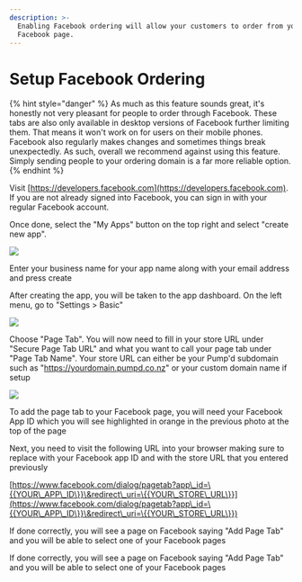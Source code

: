 ```yaml
---
description: >-
  Enabling Facebook ordering will allow your customers to order from your
  Facebook page.
---
```


# Setup Facebook Ordering

{% hint style="danger" %}
As much as this feature sounds great, it's honestly not very pleasant for people to order through Facebook. These tabs are also only available in desktop versions of Facebook further limiting them. That means it won't work on for users on their mobile phones. Facebook also regularly makes changes and sometimes things break unexpectedly. As such, overall we recommend against using this feature. Simply sending people to your ordering domain is a far more reliable option.
{% endhint %}

Visit [https://developers.facebook.com](https://developers.facebook.com). If you are not already signed into Facebook, you can sign in with your regular Facebook account.

Once done, select the "My Apps" button on the top right and select "create new app".

![](https://storage.crisp.chat/users/helpdesk/website/e903fdb8557a9800/image\_f92n5y.png)

Enter your business name for your app name along with your email address and press create

After creating the app, you will be taken to the app dashboard. On the left menu, go to "Settings > Basic"

![](https://storage.crisp.chat/users/helpdesk/website/e903fdb8557a9800/image\_wtsxiz.png)

Choose "Page Tab". You will now need to fill in your store URL under "Secure Page Tab URL" and what you want to call your page tab under "Page Tab Name". Your store URL can either be your Pump'd subdomain such as "https://yourdomain.pumpd.co.nz" or your custom domain name if setup

![](https://storage.crisp.chat/users/helpdesk/website/e903fdb8557a9800/image\_cb565a.png)

To add the page tab to your Facebook page, you will need your Facebook App ID which you will see highlighted in orange in the previous photo at the top of the page

Next, you need to visit the following URL into your browser making sure to replace with your Facebook app ID and with the store URL that you entered previously

[https://www.facebook.com/dialog/pagetab?app\_id=\{{YOUR\_APP\_ID\}}\&redirect\_uri=\{{YOUR\_STORE\_URL\}}](https://www.facebook.com/dialog/pagetab?app\_id=\{{YOUR\_APP\_ID\}}\&redirect\_uri=\{{YOUR\_STORE\_URL\}})

If done correctly, you will see a page on Facebook saying "Add Page Tab" and you will be able to select one of your Facebook pages

If done correctly, you will see a page on Facebook saying "Add Page Tab" and you will be able to select one of your Facebook pages

